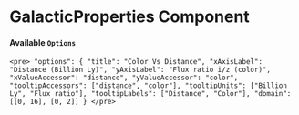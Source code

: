 # GalacticProperties Component

#### Available `Options`
`<pre>
    "options": {
      "title": "Color Vs Distance",
      "xAxisLabel": "Distance (Billion Ly)",
      "yAxisLabel": "Flux ratio i/z (color)",
      "xValueAccessor": "distance",
      "yValueAccessor": "color",
      "tooltipAccessors": ["distance", "color"],
      "tooltipUnits": ["Billion Ly", "Flux ratio"],
      "tooltipLabels": ["Distance", "Color"],
      "domain": [[0, 16], [0, 2]]
    }
</pre>`